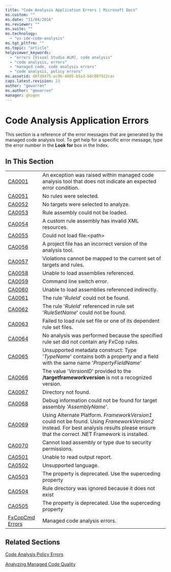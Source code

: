 ```yaml
---
title: "Code Analysis Application Errors | Microsoft Docs"
ms.custom: ""
ms.date: "11/04/2016"
ms.reviewer: ""
ms.suite: ""
ms.technology: 
  - "vs-ide-code-analysis"
ms.tgt_pltfrm: ""
ms.topic: "article"
helpviewer_keywords: 
  - "errors [Visual Studio ALM], code analysis"
  - "code analysis, errors"
  - "managed code, code analysis errors"
  - "code analysis, policy errors"
ms.assetid: d8fd9475-ac9b-4085-b5a3-b0c807922cac
caps.latest.revision: 23
author: "gewarren"
ms.author: "gewarren"
manager: ghogen
---
```

# Code Analysis Application Errors
This section is a reference of the error messages that are generated by the managed code analysis tool. To get help for a specific error message, type the error number in the **Look for** box in the Index.  
  
## In This Section  
  
|||  
|-|-|  
|[CA0001](ca0001.md)|An exception was raised within managed code analysis tool that does not indicate an expected error condition.|  
|[CA0051](ca0051.md)|No rules were selected.|  
|[CA0052](ca0052.md)|No targets were selected to analyze.|  
|[CA0053](ca0053.md)|Rule assembly could not be loaded.|  
|[CA0054](ca0054.md)|A custom rule assembly has invalid XML resources.|  
|[CA0055](ca0055.md)|Could not load file:\<path>|  
|[CA0056](ca0056.md)|A project file has an incorrect version of the analysis tool.|  
|[CA0057](ca0057.md)|Violations cannot be mapped to the current set of targets and rules.|  
|[CA0058](ca0058.md)|Unable to load assemblies referenced.|  
|[CA0059](ca0059.md)|Command line switch error.|  
|[CA0060](ca0060.md)|Unable to load assemblies referenced indirectly.|  
|[CA0061](ca0061.md)|The rule '*RuleId*' could not be found.|  
|[CA0062](ca0062.md)|The rule '*RuleId*' referenced in rule set '*RuleSetName*' could not be found.|  
|[CA0063](ca0063.md)|Failed to load rule set file or one of its dependent rule set files.|  
|[CA0064](ca0064.md)|No analysis was performed because the specified rule set did not contain any FxCop rules.|  
|[CA0065](ca0065.md)|Unsupported metadata construct: Type '*TypeName*' contains both a property and a field with the same name '*PropertyFieldName*'|  
|[CA0066](ca0066.md)|The value '*VersionID*' provided to the **/targetframeworkversion** is not a recognized version.|  
|[CA0067](ca0067.md)|Directory not found.|  
|[CA0068](ca0068.md)|Debug information could not be found for target assembly *'AssemblyName'*.|  
|[CA0069](ca0069.md)|Using Alternate Platform. *FrameworkVersion1* could not be found. Using *FrameworkVersion2* instead. For best analysis results please ensure that the correct .NET Framework is installed.|  
|[CA0070](ca0070.md)|Cannot load assembly or type due to security permissions.|  
|[CA0501](ca0501.md)|Unable to read output report.|  
|[CA0502](ca0502.md)|Unsupported language.|  
|[CA0503](ca0503.md)|The property is deprecated. Use the superceding property|  
|[CA0504](ca0504.md)|Rule directory was ignored because it does not exist|  
|[CA0505](ca0505.md)|The property is deprecated. Use the superceding property|  
|[FxCopCmd Errors](fxcopcmd-errors.md)|Managed code analysis errors.|  
  
## Related Sections  
 [Code Analysis Policy Errors](../code-quality/code-analysis-policy-errors.md)  
  
 [Analyzing Managed Code Quality](../code-quality/analyzing-managed-code-quality-by-using-code-analysis.md)  
  
